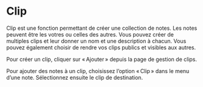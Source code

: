# Clip

Clip est une fonction permettant de créer une collection de notes.
Les notes peuvent être les votres ou celles des autres.
Vous pouvez créer de multiples clips et leur donner un nom et une description à chacun.
Vous pouvez également choisir de rendre vos clips publics et visibles aux autres.

Pour créer un clip, cliquer sur « Ajouter » depuis la page de gestion de clips.

Pour ajouter des notes à un clip, choisissez l’option « Clip » dans le menu d’une note. Sélectionnez ensuite le clip de destination.

